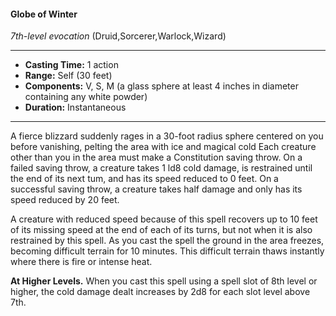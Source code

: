#### Globe of Winter
*7th-level evocation* (Druid,Sorcerer,Warlock,Wizard)
___
- **Casting Time:** 1 action
- **Range:** Self (30 feet)
- **Components:** V, S, M (a glass sphere at least 4 inches in diameter containing any white powder)
- **Duration:** Instantaneous
---
A fierce blizzard suddenly rages in a 30-foot radius sphere centered on you before vanishing, pelting the area with ice and magical cold Each creature other than you in the area must make a Constitution saving throw. On a failed saving throw, a creature takes 1 ld8 cold damage, is restrained until the end of its next tum, and has its speed reduced to 0 feet. On a successful saving throw, a creature takes half damage and only has its speed reduced by 20 feet.

A creature with reduced speed because of this spell recovers up to 10 feet of its missing speed at the end of each of its turns, but not when it is also restrained by this spell. As you cast the spell the ground in the area freezes, becoming difficult terrain for 10 minutes. This difficult terrain thaws instantly where there is fire or intense heat.

**At Higher Levels.** When you cast this spell using a spell slot of 8th level or higher, the cold damage dealt increases by 2d8 for each slot level above 7th.
